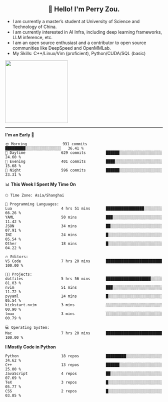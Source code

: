 <h2 align="center">👋 Hello! I'm Perry Zou.</h2>

- I am currently a master’s student at University of Science and Technology of China.
- I am currently interested in AI Infra, including deep learning frameworks, LLM inference, etc.
- I am an open source enthusiast and a contributor to open source communities like DeepSpeed and OpenMMLab.
- My Skills: C++/Linux/Vim (proficient), Python/CUDA/SQL (basic)

<img height=200 align="center" src="https://github-readme-stats.vercel.app/api?username=zonepg" />

-------

<!--START_SECTION:waka-->
**I'm an Early 🐤** 

```text
🌞 Morning                931 commits         █████████░░░░░░░░░░░░░░░░   36.41 % 
🌆 Daytime                629 commits         ██████░░░░░░░░░░░░░░░░░░░   24.60 % 
🌃 Evening                401 commits         ████░░░░░░░░░░░░░░░░░░░░░   15.68 % 
🌙 Night                  596 commits         ██████░░░░░░░░░░░░░░░░░░░   23.31 % 
```


📊 **This Week I Spent My Time On** 

```text
🕑︎ Time Zone: Asia/Shanghai

💬 Programming Languages: 
Lua                      4 hrs 51 mins       █████████████████░░░░░░░░   66.26 % 
YAML                     50 mins             ███░░░░░░░░░░░░░░░░░░░░░░   11.42 % 
JSON                     34 mins             ██░░░░░░░░░░░░░░░░░░░░░░░   07.91 % 
INI                      24 mins             █░░░░░░░░░░░░░░░░░░░░░░░░   05.54 % 
Other                    18 mins             █░░░░░░░░░░░░░░░░░░░░░░░░   04.22 % 

🔥 Editors: 
VS Code                  7 hrs 20 mins       █████████████████████████   100.00 % 

🐱‍💻 Projects: 
dotfiles                 5 hrs 56 mins       ████████████████████░░░░░   81.03 % 
nvim                     51 mins             ███░░░░░░░░░░░░░░░░░░░░░░   11.72 % 
pyyaml                   24 mins             █░░░░░░░░░░░░░░░░░░░░░░░░   05.54 % 
kickstart.nvim           3 mins              ░░░░░░░░░░░░░░░░░░░░░░░░░   00.90 % 
tmux                     3 mins              ░░░░░░░░░░░░░░░░░░░░░░░░░   00.79 % 

💻 Operating System: 
Mac                      7 hrs 20 mins       █████████████████████████   100.00 % 
```

**I Mostly Code in Python** 

```text
Python                   18 repos            █████████░░░░░░░░░░░░░░░░   34.62 % 
C++                      13 repos            ██████░░░░░░░░░░░░░░░░░░░   25.00 % 
JavaScript               4 repos             ██░░░░░░░░░░░░░░░░░░░░░░░   07.69 % 
TeX                      3 repos             █░░░░░░░░░░░░░░░░░░░░░░░░   05.77 % 
CSS                      2 repos             █░░░░░░░░░░░░░░░░░░░░░░░░   03.85 % 
```




<!--END_SECTION:waka-->
